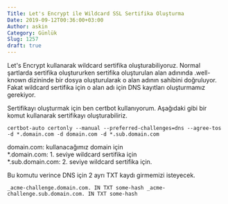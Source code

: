 ```yaml
---
Title: Let's Encrypt ile Wildcard SSL Sertifika Oluşturma
Date: 2019-09-12T00:36:00+03:00
Author: askin
Category: Günlük
Slug: 1257
draft: true
---
```


Let's Encrypt kullanarak wildcard sertifika oluşturabiliyoruz. Normal şartlarda sertifika oluştururken sertifika oluşturulan alan adınında .well-known dizininde bir dosya oluşturularak o alan adının sahibini doğruluyor. Fakat wildcard sertifika için o alan adı için DNS kayıtları oluşturmamız gerekiyor.

Sertifikayı oluşturmak için ben certbot kullanıyorum. Aşağıdaki gibi bir komut kullanarak sertifikayı oluşturabiliriz.

`certbot-auto certonly --manual --preferred-challenges=dns --agree-tos -d *.domain.com -d domain.com -d *.sub.domain.com`

domain.com: kullanacağımız domain için  
\*.domain.com: 1. seviye wildcard sertifika için  
\*.sub.domain.com: 2. seviye wildcard sertifika için.

Bu komutu verince DNS için 2 ayrı TXT kaydı girmemizi isteyecek.

`_acme-challenge.domain.com. IN TXT some-hash _acme-challenge.sub.domain.com. IN TXT some-hash`
